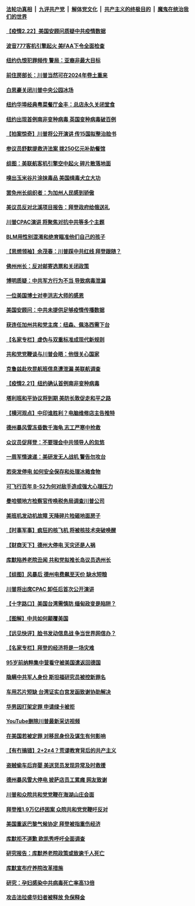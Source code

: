 ####  [法轮功真相](../../../../basic/blob/master/README.md?t=02222201) &nbsp;|&nbsp; [九评共产党](../../../../9ping.md/blob/master/README.md?t=02222201) &nbsp;|&nbsp; [解体党文化](../../../../jtdwh.md/blob/master/README.md?t=02222201)  &nbsp;|&nbsp; [共产主义的终极目的](../../../../gczydzjmd.md/blob/master/README.md?t=02222201) &nbsp;|&nbsp; [魔鬼在统治我们的世界](../../../../mgztzwmdsj.md/blob/master/README.md?t=02222201) 

#### [【疫情2.22】美国安顾问质疑中共疫情数据](../pages/nsc412/n12767220.md?t=02222201) 

#### [波音777客机引擎起火 美FAA下令全面检查](../pages/nsc412/n12767161.md?t=02222201) 

#### [纽约仇恨犯罪频传 警局：亚裔非最大目标](../pages/nsc412/n12766793.md?t=02222201) 

#### [前住房部长：川普当然可在2024年卷土重来](../pages/nsc412/n12766821.md?t=02222201) 

#### [白思豪关闭川普中央公园冰场](../pages/nsc412/n12766628.md?t=02222201) 

#### [纽约华埠经典粤菜餐厅金丰：总店永久关闭堂食](../pages/nsc412/n12766801.md?t=02222201) 

#### [纽约出现首例南非变种病毒 英国变种病毒破百例](../pages/nsc412/n12766810.md?t=02222201) 

#### [【拍案惊奇】川普将公开演讲 传15国拟整治脸书](../pages/nsc412/n12766354.md?t=02222201) 

#### [参议员舒默提救济法案 拨250亿元补助餐馆](../pages/nsc412/n12766796.md?t=02222201) 

#### [组图：美联航客机引擎空中起火 碎片散落地面](../pages/nsc412/n12767113.md?t=02222201) 

#### [嗅出玉米谷片涂抹毒品 美国缉毒犬立大功](../pages/nsc412/n12766642.md?t=02222201) 

#### [罢免州长组织者：为加州人民感到骄傲](../pages/nsc412/n12766588.md?t=02222201) 

#### [美议员反对北溪项目报告：拜登政府给俄送礼](../pages/nsc412/n12766549.md?t=02222201) 

#### [川普CPAC演讲 将聚焦对抗中共等多个主题](../pages/nsc412/n12766405.md?t=02222201) 

#### [BLM用性别混淆和绝育瞄准他们自己的孩子](../pages/nsc412/n12766468.md?t=02222201) 

#### [【思想领袖】余茂春：川普踩中共红线 拜登跟随？](../pages/nsc412/n12763052.md?t=02222201) 

#### [佛州州长：反对邮寄选票和关闭政策](../pages/nsc412/n12766362.md?t=02222201) 

#### [博明质疑：中共军方行为不当 导致病毒泄漏](../pages/nsc412/n12766212.md?t=02222201) 

#### [一位美国博士对李洪志大师的感恩](../pages/nsc412/n12766178.md?t=02222201) 

#### [美国安顾问：中共未提供足够疫情传播数据](../pages/nsc412/n12766139.md?t=02222201) 

#### [获连任加州共和党主席：纽森、佩洛西需下台](../pages/nsc412/n12766244.md?t=02222201) 

#### [【名家专栏】虚伪与双重标准成现代新规则](../pages/nsc412/n12765579.md?t=02222201) 

#### [共和党党鞭谈与川普会晤：他很关心国家](../pages/nsc412/n12765800.md?t=02222201) 

#### [克鲁兹赴坎昆航班信息遭泄漏 美联航调查](../pages/nsc412/n12765712.md?t=02222201) 

#### [【疫情2.21】纽约确认首例南非变种病毒](../pages/nsc412/n12765333.md?t=02222201) 

#### [塔利班和平协议将到期 美防长敦促走和平之路](../pages/nsc412/n12765645.md?t=02222201) 

#### [【横河观点】中印谁胜利？电脑维修店主告推特](../pages/nsc412/n12764958.md?t=02222201) 

#### [德州暴风雪冻昏数千海龟 志工严寒中抢救](../pages/nsc412/n12765093.md?t=02222201) 

#### [众议员促拜登：不要理会中共领导人的忽悠](../pages/nsc412/n12763784.md?t=02222201) 

#### [一周军情速递：美研发无人战机 警告勿攻台](../pages/nsc412/n12764729.md?t=02222201) 

#### [若突发停电 如何安全保存和处理冰箱食物](../pages/nsc412/n12764713.md?t=02222201) 

#### [可飞行百年 B-52为何对敌手造成强大心理压力](../pages/nsc412/n12763705.md?t=02222201) 

#### [曼哈顿地方检察官传唤税务局调查川普公司](../pages/nsc412/n12764928.md?t=02222201) 

#### [美班机发动机故障 天降碎片险砸地面房子](../pages/nsc412/n12764951.md?t=02222201) 

#### [【时事军事】疯狂的核飞机 将被核技术突破唤醒](../pages/nsc412/n12764458.md?t=02222201) 

#### [【财商天下】德州大停电 天灾还是人祸](../pages/nsc412/n12764506.md?t=02222201) 

#### [库默陷养老院丑闻 共和党拟推长岛议员选州长](../pages/nsc412/n12764738.md?t=02222201) 

#### [【组图】风暴后 德州电费飙至天价 缺水短粮](../pages/nsc412/n12764602.md?t=02222201) 

#### [川普将出席CPAC 卸任后首次公开演讲](../pages/nsc412/n12764801.md?t=02222201) 

#### [【十字路口】美国台湾需慎防 缅甸政变是陷阱？](../pages/nsc412/n12763649.md?t=02222201) 

#### [【图解】中共如何颠覆美国](../pages/nsc412/n12764550.md?t=02222201) 

#### [【远见快评】脸书发动信息战 争当世界网信办？](../pages/nsc412/n12763519.md?t=02222201) 

#### [【名家专栏】拜登的经济将是一场灾难](../pages/nsc412/n12764361.md?t=02222201) 

#### [95岁前纳粹集中营看守被美国遣返回德国](../pages/nsc412/n12764650.md?t=02222201) 

#### [隐瞒中共军人身份 斯坦福研究员被控新罪名](../pages/nsc412/n12764446.md?t=02222201) 

#### [车用芯片短缺 台湾证实白宫发函致谢协助解决](../pages/nsc412/n12764453.md?t=02222201) 

#### [华男因打架定罪 申请绿卡被拒](../pages/nsc412/n12763826.md?t=02222201) 

#### [YouTube删除川普最新采访视频](../pages/nsc412/n12764450.md?t=02222201) 

#### [在美国若被定罪 对移民身份及谋生有何影响](../pages/nsc412/n12763851.md?t=02222201) 

#### [【有冇搞错】2+2≠4？荒谬教育背后的共产主义](../pages/nsc412/n12763590.md?t=02222201) 

#### [盗贼偷车后弃婴 美送货员发现异常及时救援](../pages/nsc412/n12763686.md?t=02222201) 

#### [德州暴风雪大停电 披萨店员工累瘫 网友致谢](../pages/nsc412/n12764238.md?t=02222201) 

#### [川普和众院共和党党鞭在海湖山庄会面](../pages/nsc412/n12763295.md?t=02222201) 

#### [拜登推1.9万亿纾困案 众院共和党党鞭吁反对](../pages/nsc412/n12764054.md?t=02222201) 

#### [美国重返巴黎气候协定 拜登被指重伤经济](../pages/nsc412/n12763889.md?t=02222201) 

#### [库默拒不道歉 欧凯秀呼吁全面调查](../pages/nsc412/n12763800.md?t=02222201) 

#### [研究报告：库默养老院政策或致逾千人死亡](../pages/nsc412/n12763805.md?t=02222201) 

#### [库默宣布疗养院改革措施](../pages/nsc412/n12763803.md?t=02222201) 

#### [研究：孕妇感染中共病毒死亡率高13倍](../pages/nsc412/n12763768.md?t=02222201) 

#### [攻击法拉盛华妇者被释放 免保释金](../pages/nsc412/n12763763.md?t=02222201) 

